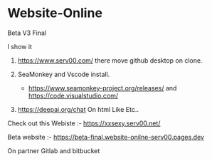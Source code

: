 # Website-Online

Beta V3 Final 

I  show it 

1. https://www.serv00.com/ there move github desktop on clone.
   
2. SeaMonkey  and Vscode install.
   - https://www.seamonkey-project.org/releases/ and https://code.visualstudio.com/
3. https://deepai.org/chat On html Like Etc..



Check out this Webiste :- 
https://xxsexy.serv00.net/

Beta website :- 
https://beta-final.website-onilne-serv00.pages.dev


On partner
Gitlab and  bitbucket

